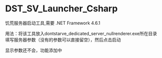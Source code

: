 # DST_SV_Launcher_Csharp
饥荒服务器启动工具,需要 .NET Framework 4.6.1

用法：将该工具放入dontstarve_dedicated_server_nullrenderer.exe所在目录 
填写服务器参数（没有的参数可以直接留空），然后点击启动

显示参数还不会，功能添加中
